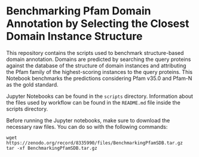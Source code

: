 # Benchmarking Pfam Domain Annotation by Selecting the Closest Domain Instance Structure

This repository contains the scripts used to benchmark structure-based domain annotation. Domains are predicted by searching the query proteins against the database of the structure of domain instances and attributing the Pfam family of the highest-scoring instances to the query proteins. This Notebook benchmarks the predictions considering Pfam v35.0 and Pfam-N as the gold standard.

Jupyter Notebooks can be found in the `scripts` directory. Information about the files used by workflow can be found in the `README.md` file inside the scripts directory.

Before running the Jupyter notebooks, make sure to download the necessary raw files. You can do so with the following commands:

```
wget https://zenodo.org/record/8335990/files/BenchmarkingPfamSDB.tar.gz
tar -xf BenchmarkingPfamSDB.tar.gz
```
